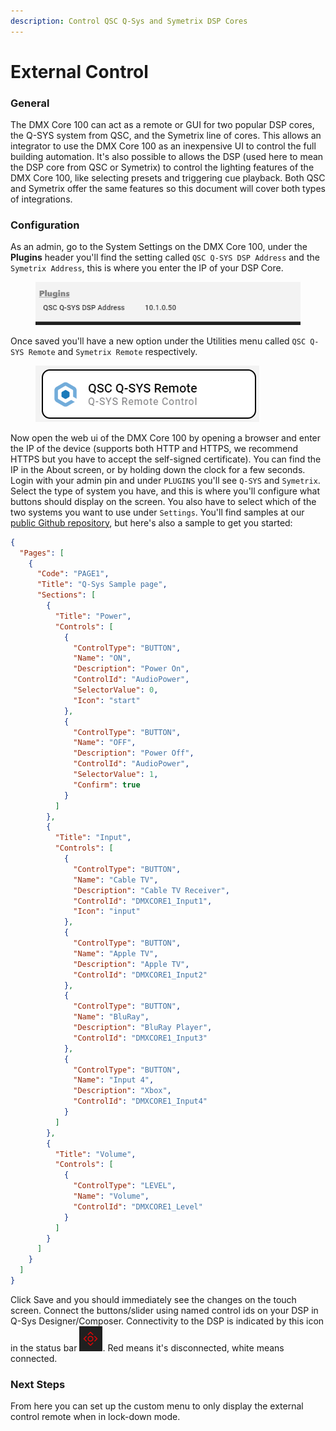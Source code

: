 ```yaml
---
description: Control QSC Q-Sys and Symetrix DSP Cores
---
```


# External Control

### General

The DMX Core 100 can act as a remote or GUI for two popular DSP cores, the Q-SYS system from QSC, and the Symetrix line of cores. This allows an integrator to use the DMX Core 100 as an inexpensive UI to control the full building automation. It's also possible to allows the DSP (used here to mean the DSP core from QSC or Symetrix) to control the lighting features of the DMX Core 100, like selecting presets and triggering cue playback. Both QSC and Symetrix offer the same features so this document will cover both types of integrations.

### Configuration

As an admin, go to the System Settings on the DMX Core 100, under the **Plugins** header you'll find the setting called `QSC Q-SYS DSP Address` and the `Symetrix Address`, this is where you enter the IP of your DSP Core.

<figure><img src=".gitbook/assets/image (1).png" alt=""><figcaption></figcaption></figure>

Once saved you'll have a new option under the Utilities menu called `QSC Q-SYS Remote` and `Symetrix Remote` respectively.

<figure><img src=".gitbook/assets/image (2).png" alt=""><figcaption></figcaption></figure>

Now open the web ui of the DMX Core 100 by opening a browser and enter the IP of the device (supports both HTTP and HTTPS, we recommend HTTPS but you have to accept the self-signed certificate). You can find the IP in the About screen, or by holding down the clock for a few seconds. Login with your admin pin and under `PLUGINS` you'll see `Q-SYS` and `Symetrix`. Select the type of system you have, and this is where you'll configure what buttons should display on the screen. You also have to select which of the two systems you want to use under `Settings`. You'll find samples at our [public Github repository](https://github.com/DMXCore/DmxCore100/tree/main/samples), but here's also a sample to get you started:

```json
{
  "Pages": [
    {
      "Code": "PAGE1",
      "Title": "Q-Sys Sample page",
      "Sections": [
        {
          "Title": "Power",
          "Controls": [
            {
              "ControlType": "BUTTON",
              "Name": "ON",
              "Description": "Power On",
              "ControlId": "AudioPower",
              "SelectorValue": 0,
              "Icon": "start"
            },
            {
              "ControlType": "BUTTON",
              "Name": "OFF",
              "Description": "Power Off",
              "ControlId": "AudioPower",
              "SelectorValue": 1,
              "Confirm": true
            }
          ]
        },
        {
          "Title": "Input",
          "Controls": [
            {
              "ControlType": "BUTTON",
              "Name": "Cable TV",
              "Description": "Cable TV Receiver",
              "ControlId": "DMXCORE1_Input1",
              "Icon": "input"
            },
            {
              "ControlType": "BUTTON",
              "Name": "Apple TV",
              "Description": "Apple TV",
              "ControlId": "DMXCORE1_Input2"
            },
            {
              "ControlType": "BUTTON",
              "Name": "BluRay",
              "Description": "BluRay Player",
              "ControlId": "DMXCORE1_Input3"
            },
            {
              "ControlType": "BUTTON",
              "Name": "Input 4",
              "Description": "Xbox",
              "ControlId": "DMXCORE1_Input4"
            }
          ]
        },
        {
          "Title": "Volume",
          "Controls": [
            {
              "ControlType": "LEVEL",
              "Name": "Volume",
              "ControlId": "DMXCORE1_Level"
            }
          ]
        }
      ]
    }
  ]
}
```

Click Save and you should immediately see the changes on the touch screen. Connect the buttons/slider using named control ids on your DSP in Q-Sys Designer/Composer. Connectivity to the DSP is indicated by this icon in the status bar ![](<.gitbook/assets/image (3).png>). Red means it's disconnected, white means connected.

### Next Steps

From here you can set up the custom menu to only display the external control remote when in lock-down mode.
